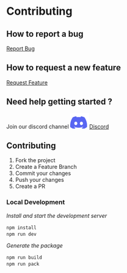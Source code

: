 # Contributing

## How to report a bug

<a href="https://github.com/Cardano-Forge/universal-wallet-connector/issues/new?labels=bug&template=bug-report.md">Report Bug</a>

## How to request a new feature

<a href="https://github.com/Cardano-Forge/universal-wallet-connector/issues/new?labels=enhancement&template=feature-request.md">Request Feature</a>

## Need help getting started ?

Join our discord channel <a href="https://discord.gg/RN4D7wzc"><img src=".github/discord.svg" alt="Discord">Discord</a>

## Contributing

1. Fork the project
2. Create a Feature Branch
3. Commit your changes
4. Push your changes
5. Create a PR

### Local Development

*Install and start the development server*

```bash
npm install
npm run dev
```

*Generate the package*

```bash
npm run build
npm run pack
```
